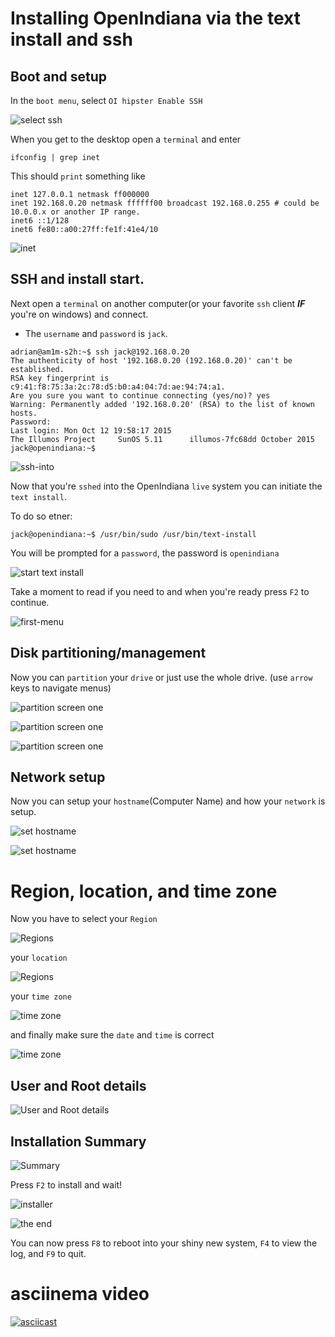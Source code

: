 # Installing OpenIndiana via the text install and ssh

## Boot and setup

In the ```boot menu```, select ```OI hipster Enable SSH```

![select ssh](../images/install/txt/select-ssh.png)

When you get to the desktop open a ```terminal``` and enter

```
ifconfig | grep inet
```

This should ```print``` something like

```
inet 127.0.0.1 netmask ff000000
inet 192.168.0.20 netmask ffffff00 broadcast 192.168.0.255 # could be 10.0.0.x or another IP range.
inet6 ::1/128
inet6 fe80::a00:27ff:fe1f:41e4/10
```

![inet](../images/install/txt/inet.png)

## SSH and install start.

Next open a ```terminal``` on another computer(or your favorite ```ssh``` client ***IF*** you're on windows) and connect.

- The ```username``` and ```password``` is ```jack```.

```
adrian@am1m-s2h:~$ ssh jack@192.168.0.20
The authenticity of host '192.168.0.20 (192.168.0.20)' can't be established.
RSA key fingerprint is c9:41:f8:75:3a:2c:78:d5:b0:a4:04:7d:ae:94:74:a1.
Are you sure you want to continue connecting (yes/no)? yes
Warning: Permanently added '192.168.0.20' (RSA) to the list of known hosts.
Password:
Last login: Mon Oct 12 19:58:17 2015
The Illumos Project     SunOS 5.11      illumos-7fc68dd October 2015
jack@openindiana:~$
```

![ssh-into](../images/install/txt/ssh-into.png)

Now that you're ```sshed``` into the OpenIndiana ```live``` system you can initiate the ```text install```.

To do so etner:

```
jack@openindiana:~$ /usr/bin/sudo /usr/bin/text-install
```

You will be prompted for a ```password```, the password is ```openindiana```


![start text install](../images/install/txt/initialize-text-install.png)

Take a moment to read if you need to and when you're ready press ```F2``` to continue.

![first-menu](../images/install/txt/firstmenu.png)

## Disk partitioning/management

Now you can ```partition``` your ```drive``` or just use the whole drive. (use ```arrow``` keys to navigate menus)

![partition screen one](../images/install/txt/partitionscreen1.png)

![partition screen one](../images/install/txt/partitionscreen2.png)

![partition screen one](../images/install/txt/partitionscreen3.png)

## Network setup

Now you can setup your ```hostname```(Computer Name) and how your ```network``` is setup.

![set hostname](../images/install/txt/network1.png)

![set hostname](../images/install/txt/network2.png)

# Region, location, and time zone

Now you have to select your ```Region```

![Regions](../images/install/txt/tz1.png)

your ```location```

![Regions](../images/install/txt/tz2.png)

your ```time zone```

![time zone](../images/install/txt/tz3.png)

and finally make sure the ```date``` and ```time``` is correct

![time zone](../images/install/txt/tz4.png)

## User and Root details

![User and Root details](../images/install/txt/usernroot.png)

## Installation Summary

![Summary](../images/install/txt/summary.png)

Press ```F2``` to install and wait!

![installer](../images/install/txt/install.png)

![the end](../images/install/txt/end.png)

You can now press ```F8``` to reboot into your shiny new system, ```F4``` to view the log, and ```F9``` to quit.

# asciinema video

[![asciicast](https://asciinema.org/a/2trhadpsleybvx0dt1ucekrlz.png)](https://asciinema.org/a/2trhadpsleybvx0dt1ucekrlz)
